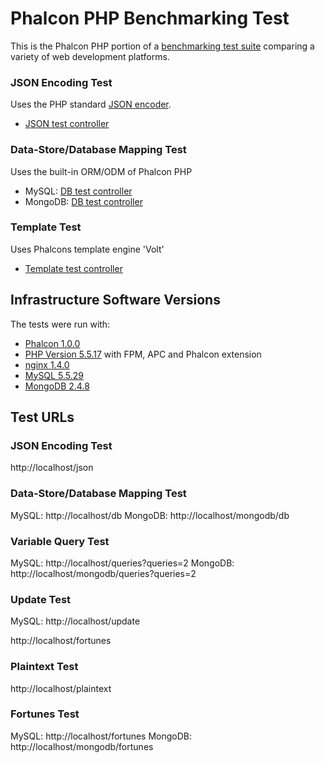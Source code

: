 # Phalcon PHP Benchmarking Test

This is the Phalcon PHP portion of a [benchmarking test suite](../) comparing a variety of web development platforms.

### JSON Encoding Test
Uses the PHP standard [JSON encoder](http://www.php.net/manual/en/function.json-encode.php).

* [JSON test controller](app/controllers/BenchController.php)


### Data-Store/Database Mapping Test
Uses the built-in ORM/ODM of Phalcon PHP

* MySQL: [DB test controller](app/controllers/BenchController.php)
* MongoDB: [DB test controller](app/controllers/MongobenchController.php)

### Template Test
Uses Phalcons template engine 'Volt'

* [Template test controller](app/controllers/BenchController.php)


## Infrastructure Software Versions
The tests were run with:

* [Phalcon 1.0.0](http://phalconphp.com/)
* [PHP Version 5.5.17](http://www.php.net/) with FPM, APC and Phalcon extension
* [nginx 1.4.0](http://nginx.org/)
* [MySQL 5.5.29](https://dev.mysql.com/)
* [MongoDB 2.4.8](https://mongodb.org/)

## Test URLs
### JSON Encoding Test

http://localhost/json

### Data-Store/Database Mapping Test

MySQL: http://localhost/db
MongoDB: http://localhost/mongodb/db

### Variable Query Test
    
MySQL: http://localhost/queries?queries=2
MongoDB: http://localhost/mongodb/queries?queries=2

### Update Test
    
MySQL: http://localhost/update

http://localhost/fortunes

### Plaintext Test

http://localhost/plaintext

### Fortunes Test
    
MySQL: http://localhost/fortunes
MongoDB: http://localhost/mongodb/fortunes
